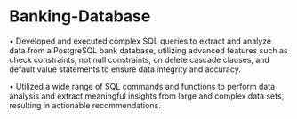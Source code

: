 # Banking-Database

•	Developed and executed complex SQL queries to extract and analyze data from a PostgreSQL bank database, utilizing advanced features such as check constraints, not null constraints, on delete cascade clauses, and default value statements to ensure data integrity and accuracy.

•	Utilized a wide range of SQL commands and functions to perform data analysis and extract meaningful insights from large and complex data sets, resulting in actionable recommendations.
